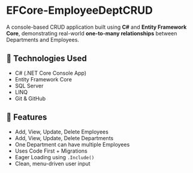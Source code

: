 # EFCore-EmployeeDeptCRUD

A console-based CRUD application built using **C#** and **Entity Framework Core**, demonstrating real-world **one-to-many relationships** between Departments and Employees.

## 🚀 Technologies Used

- C# (.NET Core Console App)
- Entity Framework Core
- SQL Server
- LINQ
- Git & GitHub

## 📌 Features

- Add, View, Update, Delete Employees
- Add, View, Update, Delete Departments
- One Department can have multiple Employees
- Uses Code First + Migrations
- Eager Loading using `.Include()`
- Clean, menu-driven user input
